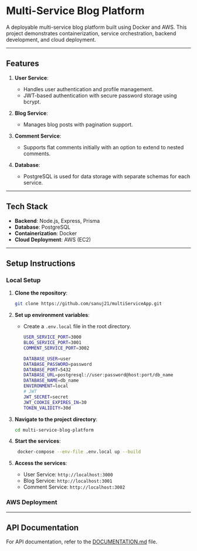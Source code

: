 # **Multi-Service Blog Platform**

A deployable multi-service blog platform built using Docker and AWS. This project demonstrates containerization, service orchestration, backend development, and cloud deployment.

---

## **Features**

1. **User Service**:

   - Handles user authentication and profile management.
   - JWT-based authentication with secure password storage using bcrypt.

2. **Blog Service**:

   - Manages blog posts with pagination support.

3. **Comment Service**:

   - Supports flat comments initially with an option to extend to nested comments.

4. **Database**:
   - PostgreSQL is used for data storage with separate schemas for each service.

---

## **Tech Stack**

- **Backend**: Node.js, Express, Prisma
- **Database**: PostgreSQL
- **Containerization**: Docker
- **Cloud Deployment**: AWS (EC2)

---

## **Setup Instructions**

### **Local Setup**

1. **Clone the repository**:

   ```bash
   git clone https://github.com/sanuj21/multiServiceApp.git
   ```

2. **Set up environment variables**:

   - Create a `.env.local` file in the root directory.

     ```bash
     USER_SERVICE_PORT=3000
     BLOG_SERVICE_PORT=3001
     COMMENT_SERVICE_PORT=3002

     DATABASE_USER=user
     DATABASE_PASSWORD=password
     DATABASE_PORT=5432
     DATABASE_URL=postgresql://user:password@host:port/db_name
     DATABASE_NAME=db_name
     ENVIRONMENT=local
     # JWT
     JWT_SECRET=secret
     JWT_COOKIE_EXPIRES_IN=30
     TOKEN_VALIDITY=30d
     ```

3. **Navigate to the project directory**:

   ```bash
   cd multi-service-blog-platform
   ```

4. **Start the services**:

   ```bash
    docker-compose --env-file .env.local up --build
   ```

5. **Access the services**:

   - User Service: `http://localhost:3000`
   - Blog Service: `http://localhost:3001`
   - Comment Service: `http://localhost:3002`

### **AWS Deployment**

---

## **API Documentation**

For API documentation, refer to the [DOCUMENTATION.md](DOCUMENTATION.md) file.
